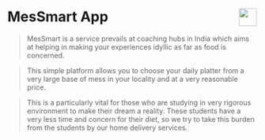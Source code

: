 # MesSmart App  <a href='https://play.google.com/store/apps/details?id=com.ashleyjain.messmart' target='_blank' align="right"><img align="right" height='36' src='https://s20.postimg.org/muzx3w4jh/google_play_badge.png' /></a>

> MesSmart is a service prevails at coaching hubs in India which aims at helping in making your experiences idyllic as far as food is concerned. 

> This simple platform allows you to choose your daily platter from a very large base of mess in your locality and at a very reasonable price. 

> This is a particularly vital for those who are studying in very rigorous environment to make their dream a reality. These students have a very less time and concern for their diet, so we try to take this burden from the students by our home delivery services.
